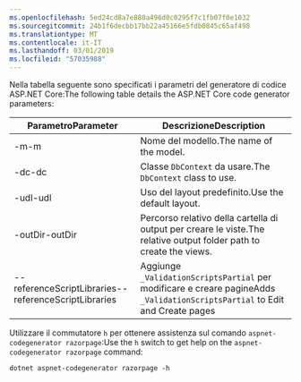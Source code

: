 ```yaml
---
ms.openlocfilehash: 5ed24cd8a7e880a496d0c0295f7c1fb07f0e1032
ms.sourcegitcommit: 24b1f6decbb17bb22a45166e5fdb0845c65af498
ms.translationtype: MT
ms.contentlocale: it-IT
ms.lasthandoff: 03/01/2019
ms.locfileid: "57035988"
---
```

<span data-ttu-id="a618a-101">Nella tabella seguente sono specificati i parametri del generatore di codice ASP.NET Core:</span><span class="sxs-lookup"><span data-stu-id="a618a-101">The following table details the ASP.NET Core code generator parameters:</span></span>

| <span data-ttu-id="a618a-102">Parametro</span><span class="sxs-lookup"><span data-stu-id="a618a-102">Parameter</span></span>               | <span data-ttu-id="a618a-103">Descrizione</span><span class="sxs-lookup"><span data-stu-id="a618a-103">Description</span></span>|
| ----------------- | ------------ |
| <span data-ttu-id="a618a-104">-m</span><span class="sxs-lookup"><span data-stu-id="a618a-104">-m</span></span>  | <span data-ttu-id="a618a-105">Nome del modello.</span><span class="sxs-lookup"><span data-stu-id="a618a-105">The name of the model.</span></span> |
| <span data-ttu-id="a618a-106">-dc</span><span class="sxs-lookup"><span data-stu-id="a618a-106">-dc</span></span>  | <span data-ttu-id="a618a-107">Classe `DbContext` da usare.</span><span class="sxs-lookup"><span data-stu-id="a618a-107">The `DbContext` class to use.</span></span> |
| <span data-ttu-id="a618a-108">-udl</span><span class="sxs-lookup"><span data-stu-id="a618a-108">-udl</span></span> | <span data-ttu-id="a618a-109">Uso del layout predefinito.</span><span class="sxs-lookup"><span data-stu-id="a618a-109">Use the default layout.</span></span> |
| <span data-ttu-id="a618a-110">-outDir</span><span class="sxs-lookup"><span data-stu-id="a618a-110">-outDir</span></span> | <span data-ttu-id="a618a-111">Percorso relativo della cartella di output per creare le viste.</span><span class="sxs-lookup"><span data-stu-id="a618a-111">The relative output folder path to create the views.</span></span> |
| <span data-ttu-id="a618a-112">--referenceScriptLibraries</span><span class="sxs-lookup"><span data-stu-id="a618a-112">--referenceScriptLibraries</span></span> | <span data-ttu-id="a618a-113">Aggiunge `_ValidationScriptsPartial` per modificare e creare pagine</span><span class="sxs-lookup"><span data-stu-id="a618a-113">Adds `_ValidationScriptsPartial` to Edit and Create pages</span></span> |

<span data-ttu-id="a618a-114">Utilizzare il commutatore `h` per ottenere assistenza sul comando `aspnet-codegenerator razorpage`:</span><span class="sxs-lookup"><span data-stu-id="a618a-114">Use the `h` switch to get help on the `aspnet-codegenerator razorpage` command:</span></span>

```console
dotnet aspnet-codegenerator razorpage -h
```
